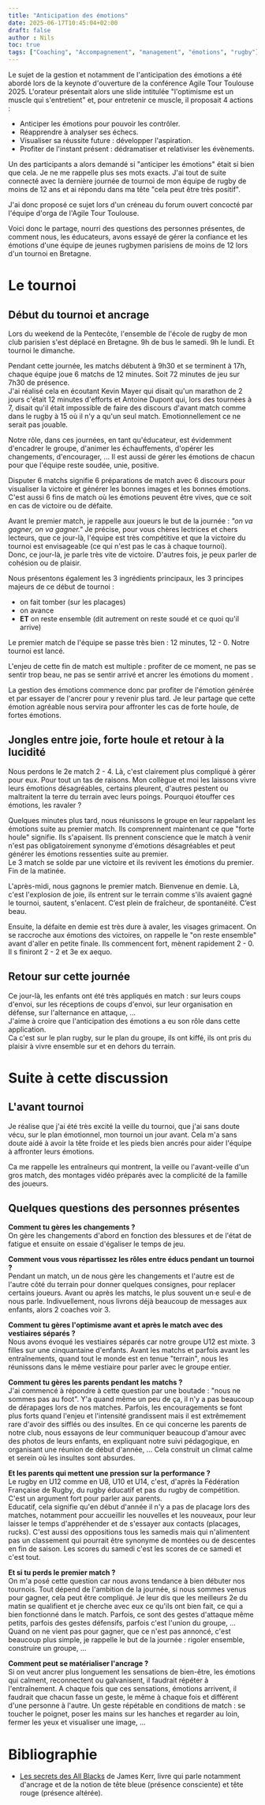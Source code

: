 ```yaml
---
title: "Anticipation des émotions"
date: 2025-06-17T10:45:04+02:00
draft: false
author : Nils
toc: true
tags: ["Coaching", "Accompagnement", "management", "émotions", "rugby"]
---
```



Le sujet de la gestion et notamment de l'anticipation des émotions a été abordé lors de la keynote d'ouverture de la conférence Agile Tour Toulouse 2025. L'orateur présentait alors une slide intitulée "l'optimisme est un muscle qui s'entretient" et, pour entretenir ce muscle, il proposait 4 actions :  
- Anticiper les émotions pour pouvoir les contrôler.
- Réapprendre à analyser ses échecs.
- Visualiser sa réussite future : développer l'aspiration.
- Profiter de l'instant présent : dédramatiser et relativiser les évènements.

Un des participants a alors demandé si "anticiper les émotions" était si bien que cela. Je ne me rappelle plus ses mots exacts. J'ai tout de suite connecté avec la dernière journée de tournoi de mon équipe de rugby de moins de 12 ans et ai répondu dans ma tête "cela peut être très positif". 

J'ai donc proposé ce sujet lors d'un créneau du forum ouvert concocté par l'équipe d'orga de l'Agile Tour Toulouse.

Voici donc le partage, nourri des questions des personnes présentes, de comment nous, les éducateurs, avons essayé de gérer la confiance et les émotions d'une équipe de jeunes rugbymen parisiens de moins de 12 lors d'un tournoi en Bretagne.


# Le tournoi
## Début du tournoi et ancrage

Lors du weekend de la Pentecôte, l'ensemble de l'école de rugby de mon club parisien s'est déplacé en Bretagne. 9h de bus le samedi. 9h le lundi. Et tournoi le dimanche.

Pendant cette journée, les matchs débutent à 9h30 et se terminent à 17h, chaque équipe joue 6 matchs de 12 minutes. Soit 72 minutes de jeu sur 7h30 de présence.  
J'ai réalisé cela en écoutant Kevin Mayer qui disait qu'un marathon de 2 jours c'était 12 minutes d'efforts et Antoine Dupont qui, lors des tournées à 7, disait qu'il était impossible de faire des discours d'avant match comme dans le rugby à 15 où il n'y a qu'un seul match. Emotionnellement ce ne serait pas jouable.

Notre rôle, dans ces journées, en tant qu'éducateur, est évidemment d'encadrer le groupe, d'animer les échauffements, d'opérer les changements, d'encourager, ... Il est aussi de gérer les émotions de chacun pour que l'équipe reste soudée, unie, positive.

Disputer 6 matchs signifie 6 préparations de match avec 6 discours pour visualiser la victoire et générer les bonnes images et les bonnes émotions. C'est aussi 6 fins de match où les émotions peuvent être vives, que ce soit en cas de victoire ou de défaite.

Avant le premier match, je rappelle aux joueurs le but de la journée : *"on va gagner, on va gagner."* Je précise, pour vous chères lectrices et chers lecteurs, que ce jour-là, l'équipe est très compétitive et que la victoire du tournoi est envisageable (ce qui n'est pas le cas à chaque tournoi).  
Donc, ce jour-là, je parle très vite de victoire. D'autres fois, je peux parler de cohésion ou de plaisir.

Nous présentons également les 3 ingrédients principaux, les 3 principes majeurs de ce début de tournoi :  
- on fait tomber (sur les placages)
- on avance
- **ET** on reste ensemble (dit autrement on reste soudé et ce quoi qu'il arrive)

Le premier match de l'équipe se passe très bien : 12 minutes, 12 - 0. Notre tournoi est lancé.

L'enjeu de cette fin de match est multiple : profiter de ce moment, ne pas se sentir trop beau, ne pas se sentir arrivé et ancrer les émotions du moment .

La gestion des émotions commence donc par profiter de l'émotion générée et par essayer de l'ancrer pour y revenir plus tard. Je leur partage que cette émotion agréable nous servira pour affronter les cas de forte houle, de fortes émotions.

## Jongles entre joie, forte houle et retour à la lucidité

Nous perdons le 2e match 2 - 4. Là, c'est clairement plus compliqué à gérer pour eux. Pour tout un tas de raisons. Mon collègue et moi les laissons vivre leurs émotions désagréables, certains pleurent, d'autres pestent ou maltraitent la terre du terrain avec leurs poings. Pourquoi étouffer ces émotions, les ravaler ?

Quelques minutes plus tard, nous réunissons le groupe en leur rappelant les émotions suite au premier match.  Ils comprennent maintenant ce que "forte houle" signifie. Ils s'apaisent. Ils prennent conscience que le match à venir n'est pas obligatoirement synonyme d'émotions désagréables et peut générer les émotions ressenties suite au premier.  
Le 3 match se solde par une victoire et ils revivent les émotions du premier. Fin de la matinée.

L'après-midi, nous gagnons le premier match. Bienvenue en demie. Là, c'est l'explosion de joie, ils entrent sur le terrain comme s'ils avaient gagné le tournoi, sautent, s'enlacent. C’est plein de fraîcheur, de spontanéité. C’est beau.

Ensuite, la défaite en demie est très dure à avaler, les visages grimacent. On se raccroche aux émotions des victoires, on rappelle le "on reste ensemble" avant d'aller en petite finale. Ils commencent fort, mènent rapidement 2 - 0. Il s finiront 2 - 2 et 3e ex aequo.

## Retour sur cette journée
Ce jour-là, les enfants ont été très appliqués en match : sur leurs coups d'envoi, sur les réceptions de coups d'envoi, sur leur organisation en défense, sur l'alternance en attaque, ...  
J'aime à croire que l'anticipation des émotions a eu son rôle dans cette application.  
Ca c'est sur le plan rugby, sur le plan du groupe, ils ont kiffé, ils ont pris du plaisir à vivre ensemble sur et en dehors du terrain.

# Suite à cette discussion
## L'avant tournoi
Je réalise que j'ai été très excité la veille du tournoi, que j'ai sans doute vécu, sur le plan émotionnel, mon tournoi un jour avant. Cela m'a sans doute aidé à avoir la tête froide et les pieds bien ancrés pour aider l'équipe à affronter leurs émotions.

Ca me rappelle les entraîneurs qui montrent, la veille ou l'avant-veille d'un gros match, des montages vidéo préparés avec la complicité de la famille des joueurs.

## Quelques questions des personnes présentes

**Comment tu gères les changements ?**  
On gère les changements d'abord en fonction des blessures et de l'état de fatigue et ensuite on essaie d'égaliser le temps de jeu.  

**Comment vous vous répartissez les rôles entre éducs pendant un tournoi ?**  
Pendant un match, un de nous gère les changements et l'autre est de l'autre côté du terrain pour donner quelques consignes, pour replacer certains joueurs.
Avant ou après les matchs, le plus souvent un·e seul·e de nous parle. Indivuellement, nous livrons déjà beaucoup de messages aux enfants, alors 2 coaches voir 3. 

**Comment tu gères l'optimisme avant et après le match avec des vestiaires séparés ?**  
Nous avons évoqué les vestiaires séparés car notre groupe U12 est mixte. 3 filles sur une cinquantaine d'enfants.
Avant les matchs et parfois avant les entraînements, quand tout le monde est en tenue "terrain", nous les réunissons dans le même vestiaire pour parler avec le groupe entier.

**Comment tu gères les parents pendant les matchs ?**  
J'ai commencé à répondre à cette question par une boutade : "nous ne sommes pas au foot". Y'a quand même un peu de ça, il n'y a pas beaucoup de dérapages lors de nos matches. Parfois, les encouragements se font plus forts quand l'enjeu et l'intensité grandissent mais il est extrêmement rare d'avoir des sifflés ou des insultes.
En ce qui concerne les parents de notre club, nous essayons de leur communiquer beaucoup d'amour avec des photos de leurs enfants, en expliquant notre suivi pédagogique, en organisant une réunion de début d'année, ... Cela construit un climat calme et serein où les insultes sont absurdes.

**Et les parents qui mettent une pression sur la performance ?**  
Le rugby en U12 comme en U8, U10 et U14, c'est, d'après la Fédération Française de Rugby, du rugby éducatif et pas du rugby de compétition.  
C'est un argument fort pour parler aux parents.  
Educatif, cela signifie qu'en début d'année il n'y a pas de placage lors des matches, notamment pour accueillir les nouvelles et les nouveaux, pour leur laisser le temps d'appréhender et de s'essayer aux contacts (placages, rucks). C'est aussi des oppositions tous les samedis mais qui n'alimentent pas un classement qui pourrait être synonyme de montées ou de descentes en fin de saison. Les scores du samedi c'est les scores de ce samedi et c'est tout. 

**Et si tu perds le premier match ?**  
On m'a posé cette question car nous avons tendance à bien débuter nos tournois. Tout dépend de l'ambition de la journée, si nous sommes venus pour gagner, cela peut être compliqué. Je leur dis que les meilleurs 2e du matin se qualifient et je cherche avec eux ce qu'ils ont bien fait, ce qui a bien fonctionné dans le match. Parfois, ce sont des gestes d'attaque même petits, parfois des gestes défensifs, parfois c'est l'union du groupe, ...  
Quand on ne vient pas pour gagner, que ce n'est pas annoncé, c'est beaucoup plus simple, je rappelle le but de la journée : rigoler ensemble, construire un groupe, ...

**Comment peut se matérialiser l'ancrage ?**  
Si on veut ancrer plus longuement les sensations de bien-être, les émotions qui calment, reconnectent ou galvanisent, il faudrait répéter à l'entraînement. A chaque fois que ces sensations, émotions arrivent, il faudrait que chacun fasse un geste, le même à chaque fois et différent d'une personne à l'autre. Un geste répétable en conditions de match : se toucher le poignet, poser les mains sur les hanches et regarder au loin, fermer les yeux et visualiser une image, ...

# Bibliographie
- [Les secrets des All Blacks](https://thierrysouccar.com/products/les-secrets-des-all-blacks-james-kerr) de James Kerr, livre qui parle notamment d'ancrage et de la notion de tête bleue (présence consciente) et tête rouge (présence altérée).
